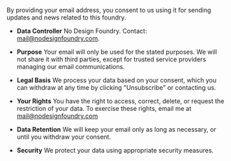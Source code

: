 By providing your email address, you consent to us using it for sending updates and news related to this foundry.

- **Data Controller** No Design Foundry. Contact: [mail@nodesignfoundry.com](mail@nodesignfoundry.com).

- **Purpose** Your email will only be used for the stated purposes. We will not share it with third parties, except for trusted service providers managing our email communications.

- **Legal Basis** We process your data based on your consent, which you can withdraw at any time by clicking "Unsubscribe" or contacting us.

- **Your Rights** You have the right to access, correct, delete, or request the restriction of your data. To exercise these rights, email me at [mail@nodesignfoundry.com](mail@nodesignfoundry.com)

- **Data Retention** We will keep your email only as long as necessary, or until you withdraw your consent.

- **Security** We protect your data using appropriate security measures.